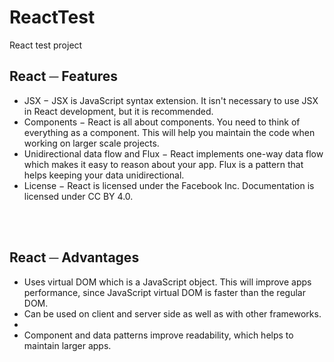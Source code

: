 # ReactTest
React test project

<h2>React ─ Features</h2>
<ul>
  <li>
JSX − JSX is JavaScript syntax extension. It isn't necessary to use JSX in React
    development, but it is recommended.</li>
<li> Components − React is all about components. You need to think of everything as
a component. This will help you maintain the code when working on larger scale
  projects.</li>
<li>Unidirectional data flow and Flux − React implements one-way data flow which
makes it easy to reason about your app. Flux is a pattern that helps keeping your
  data unidirectional.</li>
<li> License − React is licensed under the Facebook Inc. Documentation is licensed
  under CC BY 4.0.</li>
</ul>
<br>
<br>
<h2>React ─ Advantages</h2>
<ul>
<li>
Uses virtual DOM which is a JavaScript object. This will improve apps performance,
  since JavaScript virtual DOM is faster than the regular DOM.</li>
<li>Can be used on client and server side as well as with other frameworks.<li>
<li>Component and data patterns improve readability, which helps to maintain larger
  apps. </li>
</ul>
